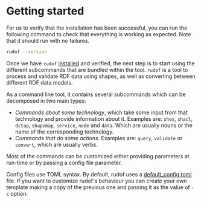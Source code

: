 # Getting started

For us to verify that the installation has been successful, you can run the following command to check that everything is working as expected.
Note that it should run with no failures.

```sh
rudof --version
```

Once we have `rudof` [installed](./installation.md) and verified, the next step is to start using the different subcommands that are bundled within the tool.
`rudof` is a tool to process and validate RDF data using shapes, as well as converting between different RDF data models.

As a command line tool, it contains several subcommands which can be decomposed in two main types:

- _Commands about some technology_, which take some input from that technology and provide information about it. Examples are: `shex`, `shacl`, `dctap`, `shapemap`, `service`, `node` and `data`. Which are usually nouns or the name of the corresponding technology.
- _Commands that do some actions_. Examples are: `query`, `validate` or `convert`, which are usually verbs.

Most of the commands can be customized either providing parameters at run-time or by passing a config file parameter. 

Config files use TOML syntax. By default, rudof uses a [default_config.toml](https://github.com/rudof-project/rudof/blob/master/config/default_config.toml) file. If you want to customize rudof's behaviour you can create your own template making a copy of the previous one and passing it as the value of `-c` option. 
